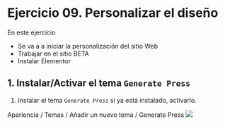 
# Ejercicio 09. Personalizar el diseño
En este ejercicio 
- Se va a a iniciar la personalización del sitio Web
- Trabajar en el sitio BETA
- Instalar Elementor

## 1. Instalar/Activar el tema `Generate Press`
1. Instalar el tema `Generate Press` si ya está instalado, activarlo.

Apariencia / Temas / Añadir un nuevo tema / Generate Press
![](https://i.imgur.com/YnePFpR.png)


<!--stackedit_data:
eyJoaXN0b3J5IjpbLTIwNDM0Njk1MzYsLTgzMjA5ODc3MiwyMT
c2NTk0NDZdfQ==
-->